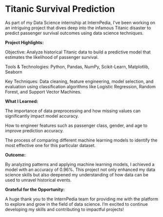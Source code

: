 # Titanic Survival Prediction

As part of my Data Science internship at InternPedia, I've been working on an intriguing project that dives deep into the infamous Titanic disaster to predict passenger survival outcomes using data science techniques.

**Project Highlights:**

Objective: Analyze historical Titanic data to build a predictive model that estimates the likelihood of passenger survival.

Tools & Technologies: Python, Pandas, NumPy, Scikit-Learn, Matplotlib, Seaborn

Key Techniques: Data cleaning, feature engineering, model selection, and evaluation using classification algorithms like Logistic Regression, Random Forest, and Support Vector Machines.

**What I Learned:**

The importance of data preprocessing and how missing values can significantly impact model accuracy.

How to engineer features such as passenger class, gender, and age to improve prediction accuracy.

The process of comparing different machine learning models to identify the most effective one for this particular dataset.

**Outcome:**

By analyzing patterns and applying machine learning models, I achieved a model with an accuracy of 0.96%. This project not only enhanced my data science skills but also deepened my understanding of how data can be used to unravel historical events.

**Grateful for the Opportunity:**

A huge thank you to the InternPedia team for providing me with the platform to explore and grow in the field of data science. I’m excited to continue developing my skills and contributing to impactful projects!
